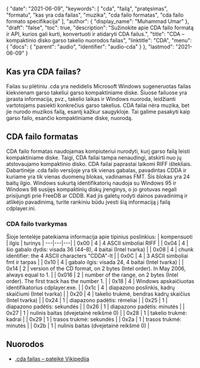 {
  "date": "2021-06-09",
  "keywords": [
"cda",
"failą",
"pratęsimas",
"formatu",
"kas yra cda failas",
"muzika",
"cda failo formatas",
"cda failo formato specifikacija"
],
  "author": {
    "display_name": "Muhammad Umar"
},
  "draft": "false",
  "toc": true,
  "description": "Sužinokite apie CDA failo formatą ir API, kurios gali kurti, konvertuoti ir atidaryti CDA failus.",
  "title": "CDA – kompaktinio disko garso takelio nuorodos failas",
  "linktitle": "CDA",
  "menu": {
    "docs": {
      "parent": "audio",
      "identifier": "audio-cda"
}
},
  "lastmod": "2021-06-09"
}

## Kas yra CDA failas?

Failas su plėtiniu .cda yra nedidelis Microsoft Windows sugeneruotas failas kiekvienam garso takeliui garso kompaktiniame diske. Šiuose failuose yra įprasta informacija, pvz., takelio laikas ir Windows nuoroda, leidžianti vartotojams pasiekti konkrečius garso takelius. CDA failai nėra muzika, bet jie nurodo muzikos failą, esantį kažkur saugykloje. Tai galime pasakyti kaip garso failo, esančio kompaktiniame diske, nuorodą.

## CDA failo formatas

CDA failo formatas naudojamas kompiuteriui nurodyti, kurį garso failą leisti kompaktiniame diske. Taigi, CDA failai tampa nenaudingi, atskirti nuo jų atstovaujamo kompaktinio disko. CDA failai paprastai laikomi RIFF ištekliais. Dabartinėje .cda failo versijoje yra tik vienas gabalas, pavadintas CDDA ir kuriame yra tik vienas duomenų blokas, vadinamas FMT. Šis blokas yra 24 baitų ilgio. Windows sukurtą identifikatorių naudoja su Windows 95 ir Windows 98 susijęs kompaktinių diskų įrenginys, o jo grotuvas negali prisijungti prie FreeDB ar CDDB. Kad jis galėtų rodyti dainos pavadinimą ir atlikėjo pavadinimą, turite rankiniu būdu įvesti šią informaciją į failą cdplayer.ini.

### CDA failo tvarkymas

Šioje lentelėje pateikiama informacija apie tipinius poslinkius:
| kompensuoti | ilgis | turinys |
---|---|---|
| 0x00 | 4 | 4 ASCII simboliai RIFF |
| 0x04 | 4 | šio gabalo dydis: visada 36 (44–8), 4 baitai (Intel tvarka) |
| 0x08 | 4 | chunk identifier: the 4 ASCII characters "CDDA"-lt |
| 0x0C | 4 | 3 ASCII simboliai fmt ir tarpas |
| 0x10 | 4 | gabalo ilgis: visada 24, 4 baitai (Intel tvarka) |
| 0x14 | 2 | version of the CD format, on 2 bytes (Intel order). In May 2006, always equal to 1. |
| 0x016 | 2 | number of the range, on 2 bytes (Intel order). The first track has the number 1. |
| 0x18 | 4 | Windows apskaičiuotas identifikatorius cdplayer.exe. |
| 0x1c | 4 | diapazono poslinkis, kadrų skaičiumi (Intel tvarka) |
| 0x20 | 4 | takelio trukmė, bendras kadrų skaičius (Intel tvarka) |
| 0x24 | 1 | diapazono padėtis: rėmeliai |
| 0x25 | 1 | diapazono padėtis: sekundės |
| 0x26 | 1 | diapazono padėtis: minutės |
| 0x27 | 1 | nulinis baitas (dvejetainė reikšmė 0) |
| 0x28 | 1 | takelio trukmė: kadrai |
| 0x29 | 1 | trasos trukmė: sekundės |
| 0x2a | 1 | trasos trukmė: minutės |
| 0x2b | 1 | nulinis baitas (dvejetainė reikšmė 0) |

## Nuorodos

* [.cda failas – pateikė Vikipedija](https://en.wikipedia.org/wiki/.cda_file)


